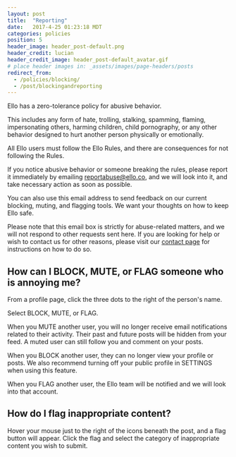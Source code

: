 ```yaml
---
layout: post
title:  "Reporting"
date:   2017-4-25 01:23:18 MDT
categories: policies
position: 5
header_image: header_post-default.png
header_credit: lucian
header_credit_image: header_post-default_avatar.gif
# place header images in: _assets/images/page-headers/posts
redirect_from:
  - /policies/blocking/
  - /post/blockingandreporting
---
```

Ello has a zero-tolerance policy for abusive behavior.

This includes any form of hate, trolling, stalking, spamming, flaming, impersonating others, harming children, child pornography, or any other behavior designed to hurt another person physically or emotionally.

All Ello users must follow the Ello Rules, and there are consequences for not following the Rules.

If you notice abusive behavior or someone breaking the rules, please report it immediately by emailing [reportabuse@ello.co](mailto:reportabuse@ello.co), and we will look into it, and take necessary action as soon as possible.

You can also use this email address to send feedback on our current blocking, muting, and flagging tools. We want your thoughts on how to keep Ello safe.

Please note that this email box is strictly for abuse-related matters, and we will not respond to other requests sent here. If you are looking for help or wish to contact us for other reasons, please visit our [contact page](/wtf/help/contact/) for instructions on how to do so.

## How can I BLOCK, MUTE, or FLAG someone who is annoying me?

From a profile page, click the three dots to the right of the person's name.

Select BLOCK, MUTE, or FLAG.

When you MUTE another user, you will no longer receive email notifications related to their activity. Their past and future posts will be hidden from your feed. A muted user can still follow you and comment on your posts.

When you BLOCK another user, they can no longer view your profile or posts. We also recommend turning off your public profile in SETTINGS when using this feature.

When you FLAG another user, the Ello team will be notified and we will look into that account. 

## How do I flag inappropriate content?

Hover your mouse just to the right of the icons beneath the post, and a flag button will appear. Click the flag and select the category of inappropriate content you wish to submit.
